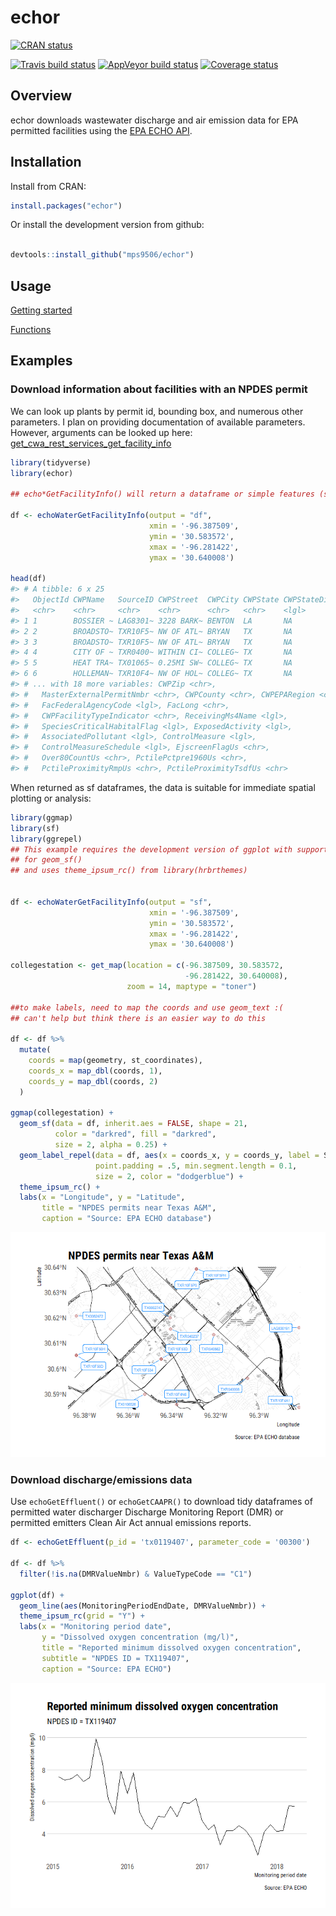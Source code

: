 <!-- README.md is generated from README.Rmd. Please edit that file -->
echor
=====

[![CRAN
status](https://www.r-pkg.org/badges/version/echor)](https://cran.r-project.org/package=echor)

[![Travis build
status](https://travis-ci.org/mps9506/echor.svg?branch=master)](https://travis-ci.org/mps9506/echor)
[![AppVeyor build
status](https://ci.appveyor.com/api/projects/status/github/mps9506/echor?branch=master&svg=true)](https://ci.appveyor.com/project/mps9506/echor)
[![Coverage
status](https://codecov.io/gh/mps9506/echor/branch/master/graph/badge.svg)](https://codecov.io/github/mps9506/echor?branch=master)

Overview
--------

echor downloads wastewater discharge and air emission data for EPA
permitted facilities using the [EPA ECHO API](https://echo.epa.gov/).

Installation
------------

Install from CRAN:

``` r
install.packages("echor")
```

Or install the development version from github:

``` r

devtools::install_github("mps9506/echor")
```

Usage
-----

[Getting
started](https://mps9506.github.io/echor/articles/introduction.html)

[Functions](https://mps9506.github.io/echor/reference/index.html)

Examples
--------

### Download information about facilities with an NPDES permit

We can look up plants by permit id, bounding box, and numerous other
parameters. I plan on providing documentation of available parameters.
However, arguments can be looked up here:
[get\_cwa\_rest\_services\_get\_facility\_info](https://echo.epa.gov/tools/web-services/facility-search-water#!/Facility_Information/get_cwa_rest_services_get_facility_info)

``` r
library(tidyverse)
library(echor)

## echo*GetFacilityInfo() will return a dataframe or simple features (sf) dataframe.

df <- echoWaterGetFacilityInfo(output = "df", 
                               xmin = '-96.387509', 
                               ymin = '30.583572', 
                               xmax = '-96.281422', 
                               ymax = '30.640008')

head(df)
#> # A tibble: 6 x 25
#>   ObjectId CWPName   SourceID CWPStreet  CWPCity CWPState CWPStateDistrict
#>   <chr>    <chr>     <chr>    <chr>      <chr>   <chr>    <lgl>           
#> 1 1        BOSSIER ~ LAG8301~ 3228 BARK~ BENTON  LA       NA              
#> 2 2        BROADSTO~ TXR10F5~ NW OF ATL~ BRYAN   TX       NA              
#> 3 3        BROADSTO~ TXR10F5~ NW OF ATL~ BRYAN   TX       NA              
#> 4 4        CITY OF ~ TXR0400~ WITHIN CI~ COLLEG~ TX       NA              
#> 5 5        HEAT TRA~ TX01065~ 0.25MI SW~ COLLEG~ TX       NA              
#> 6 6        HOLLEMAN~ TXR10F4~ NW OF HOL~ COLLEG~ TX       NA              
#> # ... with 18 more variables: CWPZip <chr>,
#> #   MasterExternalPermitNmbr <chr>, CWPCounty <chr>, CWPEPARegion <chr>,
#> #   FacFederalAgencyCode <lgl>, FacLong <chr>,
#> #   CWPFacilityTypeIndicator <chr>, ReceivingMs4Name <lgl>,
#> #   SpeciesCriticalHabitalFlag <lgl>, ExposedActivity <lgl>,
#> #   AssociatedPollutant <lgl>, ControlMeasure <lgl>,
#> #   ControlMeasureSchedule <lgl>, EjscreenFlagUs <chr>,
#> #   Over80CountUs <chr>, PctilePctpre1960Us <chr>,
#> #   PctileProximityRmpUs <chr>, PctileProximityTsdfUs <chr>
```

When returned as sf dataframes, the data is suitable for immediate
spatial plotting or analysis:

``` r
library(ggmap)
library(sf)
library(ggrepel)
## This example requires the development version of ggplot with support
## for geom_sf()
## and uses theme_ipsum_rc() from library(hrbrthemes)


df <- echoWaterGetFacilityInfo(output = "sf", 
                               xmin = '-96.387509', 
                               ymin = '30.583572', 
                               xmax = '-96.281422', 
                               ymax = '30.640008')

collegestation <- get_map(location = c(-96.387509, 30.583572,
                                       -96.281422, 30.640008), 
                          zoom = 14, maptype = "toner")

##to make labels, need to map the coords and use geom_text :(
## can't help but think there is an easier way to do this

df <- df %>%
  mutate(
    coords = map(geometry, st_coordinates),
    coords_x = map_dbl(coords, 1),
    coords_y = map_dbl(coords, 2)
  )

ggmap(collegestation) + 
  geom_sf(data = df, inherit.aes = FALSE, shape = 21, 
          color = "darkred", fill = "darkred", 
          size = 2, alpha = 0.25) +
  geom_label_repel(data = df, aes(x = coords_x, y = coords_y, label = SourceID),
                   point.padding = .5, min.segment.length = 0.1,
                   size = 2, color = "dodgerblue") +
  theme_ipsum_rc() +
  labs(x = "Longitude", y = "Latitude", 
       title = "NPDES permits near Texas A&M",
       caption = "Source: EPA ECHO database")
```

![](man/figures/README-example2-1.png)

### Download discharge/emissions data

Use `echoGetEffluent()` or `echoGetCAAPR()` to download tidy dataframes
of permitted water discharger Discharge Monitoring Report (DMR) or
permitted emitters Clean Air Act annual emissions reports.

``` r
df <- echoGetEffluent(p_id = 'tx0119407', parameter_code = '00300')

df <- df %>%
  filter(!is.na(DMRValueNmbr) & ValueTypeCode == "C1")

ggplot(df) +
  geom_line(aes(MonitoringPeriodEndDate, DMRValueNmbr)) +
  theme_ipsum_rc(grid = "Y") +
  labs(x = "Monitoring period date",
       y = "Dissolved oxygen concentration (mg/l)",
       title = "Reported minimum dissolved oxygen concentration",
       subtitle = "NPDES ID = TX119407",
       caption = "Source: EPA ECHO")
```

![](man/figures/README-unnamed-chunk-3-1.png)
